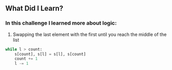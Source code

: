 ## What Did I Learn?

### In this challenge I learned more about logic:

1. Swapping the last element with the first until you reach the middle of the list
```python
while l > count:
    s[count], s[l] = s[l], s[count]
    count += 1
    l -= 1
```